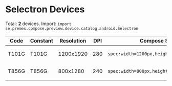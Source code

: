 # Selectron Devices

Total: **2** devices. Import: `import se.premex.compose.preview.device.catalog.android.Selectron`

| Code | Constant | Resolution | DPI | Compose Spec | Preview Usage |
|------|----------|------------|-----|-------------|---------------|
| T101G | T101G | 1200x1920 | 280 | `spec:width=1200px,height=1920px,dpi=280` | `@Preview(device = Selectron.T101G)` |
| T856G | T856G | 800x1280 | 240 | `spec:width=800px,height=1280px,dpi=240` | `@Preview(device = Selectron.T856G)` |

<!-- Generated automatically. Do not edit manually. -->
